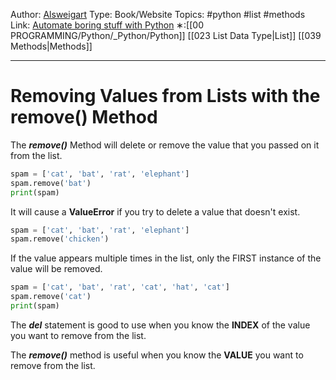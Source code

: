 Author: [Alsweigart](https://alsweigart.com/)
Type: Book/Website
Topics: #python #list #methods
Link: [Automate boring stuff with Python](https://automatetheboringstuff.com/)
∗:[[00 PROGRAMMING/Python/_Python/Python]]  [[023 List Data Type|List]] [[039 Methods|Methods]] 

---
# Removing Values from Lists with the remove() Method

The ___remove()___ Method will delete or remove the value that you passed on it from the list.
```python
spam = ['cat', 'bat', 'rat', 'elephant']
spam.remove('bat')
print(spam)
```

It will cause a __ValueError__ if you try to delete a value that doesn't exist.

```python
spam = ['cat', 'bat', 'rat', 'elephant']
spam.remove('chicken')
```

If the value appears multiple times in the list, only the FIRST instance of the value will be removed.

```python
spam = ['cat', 'bat', 'rat', 'cat', 'hat', 'cat']
spam.remove('cat')
print(spam)
```

The ___del___ statement is good to use when you know the __INDEX__ of the value you want to remove from the list.

The ___remove()___ method is useful when you know the __VALUE__ you want to remove from the list.